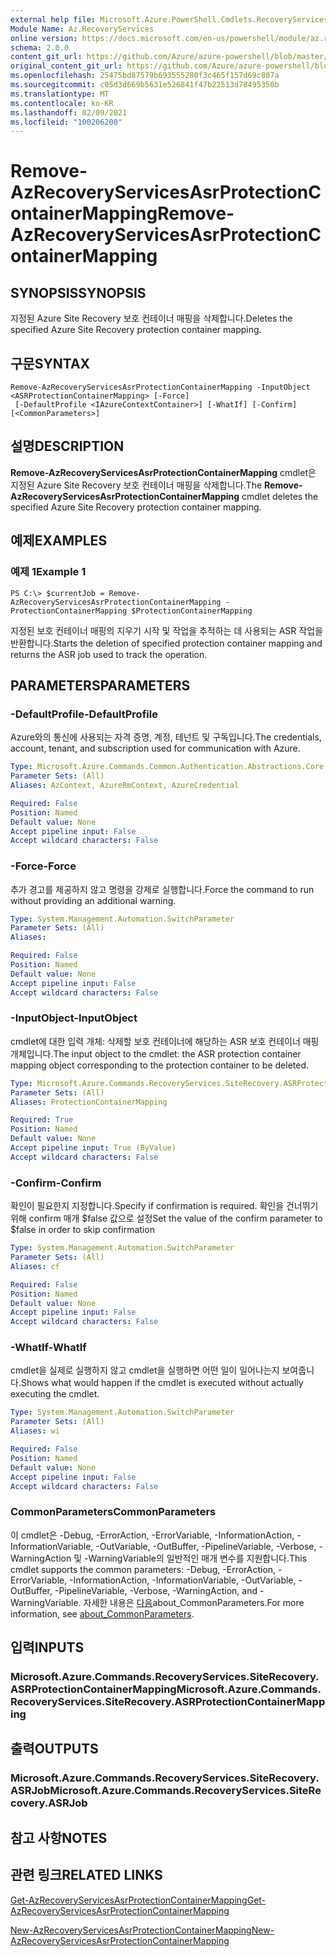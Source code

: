 ```yaml
---
external help file: Microsoft.Azure.PowerShell.Cmdlets.RecoveryServices.SiteRecovery.dll-Help.xml
Module Name: Az.RecoveryServices
online version: https://docs.microsoft.com/en-us/powershell/module/az.recoveryservices/remove-azrecoveryservicesasrprotectioncontainermapping
schema: 2.0.0
content_git_url: https://github.com/Azure/azure-powershell/blob/master/src/RecoveryServices/RecoveryServices/help/Remove-AzRecoveryServicesAsrProtectionContainerMapping.md
original_content_git_url: https://github.com/Azure/azure-powershell/blob/master/src/RecoveryServices/RecoveryServices/help/Remove-AzRecoveryServicesAsrProtectionContainerMapping.md
ms.openlocfilehash: 25475bd87579b693555280f3c465f157d69c807a
ms.sourcegitcommit: c05d3d669b5631e526841f47b22513d78495350b
ms.translationtype: MT
ms.contentlocale: ko-KR
ms.lasthandoff: 02/09/2021
ms.locfileid: "100206200"
---
```

# <span data-ttu-id="d9d32-101">Remove-AzRecoveryServicesAsrProtectionContainerMapping</span><span class="sxs-lookup"><span data-stu-id="d9d32-101">Remove-AzRecoveryServicesAsrProtectionContainerMapping</span></span>

## <span data-ttu-id="d9d32-102">SYNOPSIS</span><span class="sxs-lookup"><span data-stu-id="d9d32-102">SYNOPSIS</span></span>
<span data-ttu-id="d9d32-103">지정된 Azure Site Recovery 보호 컨테이너 매핑을 삭제합니다.</span><span class="sxs-lookup"><span data-stu-id="d9d32-103">Deletes the specified Azure Site Recovery protection container mapping.</span></span>

## <span data-ttu-id="d9d32-104">구문</span><span class="sxs-lookup"><span data-stu-id="d9d32-104">SYNTAX</span></span>

```
Remove-AzRecoveryServicesAsrProtectionContainerMapping -InputObject <ASRProtectionContainerMapping> [-Force]
 [-DefaultProfile <IAzureContextContainer>] [-WhatIf] [-Confirm] [<CommonParameters>]
```

## <span data-ttu-id="d9d32-105">설명</span><span class="sxs-lookup"><span data-stu-id="d9d32-105">DESCRIPTION</span></span>
<span data-ttu-id="d9d32-106">**Remove-AzRecoveryServicesAsrProtectionContainerMapping** cmdlet은 지정된 Azure Site Recovery 보호 컨테이너 매핑을 삭제합니다.</span><span class="sxs-lookup"><span data-stu-id="d9d32-106">The **Remove-AzRecoveryServicesAsrProtectionContainerMapping** cmdlet deletes the specified Azure Site Recovery protection container mapping.</span></span>

## <span data-ttu-id="d9d32-107">예제</span><span class="sxs-lookup"><span data-stu-id="d9d32-107">EXAMPLES</span></span>

### <span data-ttu-id="d9d32-108">예제 1</span><span class="sxs-lookup"><span data-stu-id="d9d32-108">Example 1</span></span>
```
PS C:\> $currentJob = Remove-AzRecoveryServicesAsrProtectionContainerMapping -ProtectionContainerMapping $ProtectionContainerMapping
```

<span data-ttu-id="d9d32-109">지정된 보호 컨테이너 매핑의 지우기 시작 및 작업을 추적하는 데 사용되는 ASR 작업을 반환합니다.</span><span class="sxs-lookup"><span data-stu-id="d9d32-109">Starts the deletion of specified protection container mapping and returns the ASR job used to track the operation.</span></span>

## <span data-ttu-id="d9d32-110">PARAMETERS</span><span class="sxs-lookup"><span data-stu-id="d9d32-110">PARAMETERS</span></span>

### <span data-ttu-id="d9d32-111">-DefaultProfile</span><span class="sxs-lookup"><span data-stu-id="d9d32-111">-DefaultProfile</span></span>
<span data-ttu-id="d9d32-112">Azure와의 통신에 사용되는 자격 증명, 계정, 테넌트 및 구독입니다.</span><span class="sxs-lookup"><span data-stu-id="d9d32-112">The credentials, account, tenant, and subscription used for communication with Azure.</span></span>


```yaml
Type: Microsoft.Azure.Commands.Common.Authentication.Abstractions.Core.IAzureContextContainer
Parameter Sets: (All)
Aliases: AzContext, AzureRmContext, AzureCredential

Required: False
Position: Named
Default value: None
Accept pipeline input: False
Accept wildcard characters: False
```

### <span data-ttu-id="d9d32-113">-Force</span><span class="sxs-lookup"><span data-stu-id="d9d32-113">-Force</span></span>
<span data-ttu-id="d9d32-114">추가 경고를 제공하지 않고 명령을 강제로 실행합니다.</span><span class="sxs-lookup"><span data-stu-id="d9d32-114">Force the command to run without providing an additional warning.</span></span>

```yaml
Type: System.Management.Automation.SwitchParameter
Parameter Sets: (All)
Aliases:

Required: False
Position: Named
Default value: None
Accept pipeline input: False
Accept wildcard characters: False
```

### <span data-ttu-id="d9d32-115">-InputObject</span><span class="sxs-lookup"><span data-stu-id="d9d32-115">-InputObject</span></span>
<span data-ttu-id="d9d32-116">cmdlet에 대한 입력 개체: 삭제할 보호 컨테이너에 해당하는 ASR 보호 컨테이너 매핑 개체입니다.</span><span class="sxs-lookup"><span data-stu-id="d9d32-116">The input object to the cmdlet: the ASR protection container mapping object corresponding to the protection container to be deleted.</span></span>

```yaml
Type: Microsoft.Azure.Commands.RecoveryServices.SiteRecovery.ASRProtectionContainerMapping
Parameter Sets: (All)
Aliases: ProtectionContainerMapping

Required: True
Position: Named
Default value: None
Accept pipeline input: True (ByValue)
Accept wildcard characters: False
```

### <span data-ttu-id="d9d32-117">-Confirm</span><span class="sxs-lookup"><span data-stu-id="d9d32-117">-Confirm</span></span>
<span data-ttu-id="d9d32-118">확인이 필요한지 지정합니다.</span><span class="sxs-lookup"><span data-stu-id="d9d32-118">Specify if confirmation is required.</span></span> <span data-ttu-id="d9d32-119">확인을 건너뛰기 위해 confirm 매개 $false 값으로 설정</span><span class="sxs-lookup"><span data-stu-id="d9d32-119">Set the value of the confirm parameter to $false in order to skip confirmation</span></span>

```yaml
Type: System.Management.Automation.SwitchParameter
Parameter Sets: (All)
Aliases: cf

Required: False
Position: Named
Default value: None
Accept pipeline input: False
Accept wildcard characters: False
```

### <span data-ttu-id="d9d32-120">-WhatIf</span><span class="sxs-lookup"><span data-stu-id="d9d32-120">-WhatIf</span></span>
<span data-ttu-id="d9d32-121">cmdlet을 실제로 실행하지 않고 cmdlet을 실행하면 어떤 일이 일어나는지 보여줍니다.</span><span class="sxs-lookup"><span data-stu-id="d9d32-121">Shows what would happen if the cmdlet is executed without actually executing the cmdlet.</span></span>

```yaml
Type: System.Management.Automation.SwitchParameter
Parameter Sets: (All)
Aliases: wi

Required: False
Position: Named
Default value: None
Accept pipeline input: False
Accept wildcard characters: False
```

### <span data-ttu-id="d9d32-122">CommonParameters</span><span class="sxs-lookup"><span data-stu-id="d9d32-122">CommonParameters</span></span>
<span data-ttu-id="d9d32-123">이 cmdlet은 -Debug, -ErrorAction, -ErrorVariable, -InformationAction, -InformationVariable, -OutVariable, -OutBuffer, -PipelineVariable, -Verbose, -WarningAction 및 -WarningVariable의 일반적인 매개 변수를 지원합니다.</span><span class="sxs-lookup"><span data-stu-id="d9d32-123">This cmdlet supports the common parameters: -Debug, -ErrorAction, -ErrorVariable, -InformationAction, -InformationVariable, -OutVariable, -OutBuffer, -PipelineVariable, -Verbose, -WarningAction, and -WarningVariable.</span></span> <span data-ttu-id="d9d32-124">자세한 내용은 [다음](http://go.microsoft.com/fwlink/?LinkID=113216)about_CommonParameters.</span><span class="sxs-lookup"><span data-stu-id="d9d32-124">For more information, see [about_CommonParameters](http://go.microsoft.com/fwlink/?LinkID=113216).</span></span>

## <span data-ttu-id="d9d32-125">입력</span><span class="sxs-lookup"><span data-stu-id="d9d32-125">INPUTS</span></span>

### <span data-ttu-id="d9d32-126">Microsoft.Azure.Commands.RecoveryServices.SiteRecovery.ASRProtectionContainerMapping</span><span class="sxs-lookup"><span data-stu-id="d9d32-126">Microsoft.Azure.Commands.RecoveryServices.SiteRecovery.ASRProtectionContainerMapping</span></span>

## <span data-ttu-id="d9d32-127">출력</span><span class="sxs-lookup"><span data-stu-id="d9d32-127">OUTPUTS</span></span>

### <span data-ttu-id="d9d32-128">Microsoft.Azure.Commands.RecoveryServices.SiteRecovery.ASRJob</span><span class="sxs-lookup"><span data-stu-id="d9d32-128">Microsoft.Azure.Commands.RecoveryServices.SiteRecovery.ASRJob</span></span>

## <span data-ttu-id="d9d32-129">참고 사항</span><span class="sxs-lookup"><span data-stu-id="d9d32-129">NOTES</span></span>

## <span data-ttu-id="d9d32-130">관련 링크</span><span class="sxs-lookup"><span data-stu-id="d9d32-130">RELATED LINKS</span></span>

[<span data-ttu-id="d9d32-131">Get-AzRecoveryServicesAsrProtectionContainerMapping</span><span class="sxs-lookup"><span data-stu-id="d9d32-131">Get-AzRecoveryServicesAsrProtectionContainerMapping</span></span>](./Get-AzRecoveryServicesAsrProtectionContainerMapping.md)

[<span data-ttu-id="d9d32-132">New-AzRecoveryServicesAsrProtectionContainerMapping</span><span class="sxs-lookup"><span data-stu-id="d9d32-132">New-AzRecoveryServicesAsrProtectionContainerMapping</span></span>](./New-AzRecoveryServicesAsrProtectionContainerMapping.md)
